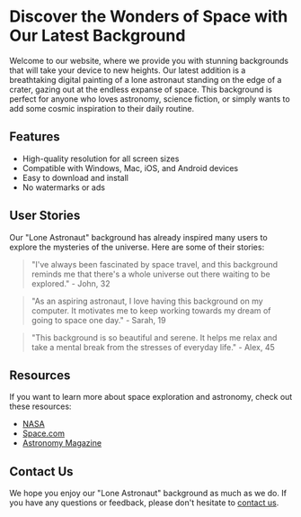 <!--font:Dancing Script-->

# Discover the Wonders of Space with Our Latest Background

Welcome to our website, where we provide you with stunning backgrounds that will take your device to new heights. Our latest addition is a breathtaking digital painting of a lone astronaut standing on the edge of a crater, gazing out at the endless expanse of space. This background is perfect for anyone who loves astronomy, science fiction, or simply wants to add some cosmic inspiration to their daily routine.

## Features

- High-quality resolution for all screen sizes
- Compatible with Windows, Mac, iOS, and Android devices
- Easy to download and install
- No watermarks or ads

## User Stories

Our "Lone Astronaut" background has already inspired many users to explore the mysteries of the universe. Here are some of their stories:

> "I've always been fascinated by space travel, and this background reminds me that there's a whole universe out there waiting to be explored." - John, 32

> "As an aspiring astronaut, I love having this background on my computer. It motivates me to keep working towards my dream of going to space one day." - Sarah, 19

> "This background is so beautiful and serene. It helps me relax and take a mental break from the stresses of everyday life." - Alex, 45

## Resources

If you want to learn more about space exploration and astronomy, check out these resources:

- [NASA](#)
- [Space.com](#)
- [Astronomy Magazine](#)

## Contact Us

We hope you enjoy our "Lone Astronaut" background as much as we do. If you have any questions or feedback, please don't hesitate to [contact us](#).

<!--

Write me content for website with wallpaper which alt text is:

"A digital painting of a lone astronaut standing on the edge of a crater, gazing out at the endless expanse of space."

The name/title of the page should not be 1:1 copy of the alt text but rather a real content of the website which is using this wallpaper.

- Use markdown format 
- Start with heading
- Heading should be short and concise
- The content should look like a real website 
- The website should not be about the wallpaper, wallpaper is just a related background
- Heading should be contain work "wallpaper" or "background"
- Include real sections like references, contact, user stories, etc. use things relevant to the page purpose.
- Feel free to use structure like headings, bullets, numbering, blockquotes, paragraphs, horizontal lines, etc.
- You can use formatting like bold or _italic_
- You can include UTF-8 emojis
- Links should be only #hash anchors (and you can refer to the document itself)
- Do not include images


---


# Explore the Depths of Space with Our "Lone Astronaut" Wallpaper

Welcome to our website, where we bring you the best in space-themed wallpapers for your desktop or mobile device. Our latest addition is a stunning digital painting of a lone astronaut standing on the edge of a crater, gazing out at the endless expanse of space. This wallpaper is perfect for anyone who loves astronomy, science fiction, or simply wants to add some cosmic inspiration to their daily routine.

## Features

- High-quality resolution for all screen sizes
- Compatible with Windows, Mac, iOS, and Android devices
- Easy to download and install
- No watermarks or ads

## User Stories

Our "Lone Astronaut" wallpaper has already inspired many users to explore the mysteries of the universe. Here are some of their stories:

> "I've always been fascinated by space travel, and this wallpaper reminds me that there's a whole universe out there waiting to be explored." - John, 32

> "As an aspiring astronaut, I love having this wallpaper on my computer. It motivates me to keep working towards my dream of going to space one day." - Sarah, 19

> "This wallpaper is so beautiful and serene. It helps me relax and take a mental break from the stresses of everyday life." - Alex, 45

## References

If you want to learn more about space exploration and astronomy, check out these resources:

- [NASA](#)
- [Space.com](#)
- [Astronomy Magazine](#)

## Contact Us

We hope you enjoy our "Lone Astronaut" wallpaper as much as we do. If you have any questions or feedback, please don't hesitate to [contact us](#).


---


Heading should not include word "wallpaper". The website should not be about the wallpaper itself, wallpaper is just a related background, rewrite whole content.


---


# Discover the Wonders of Space with Our Latest Background

Welcome to our website, where we provide you with stunning backgrounds that will take your device to new heights. Our latest addition is a breathtaking digital painting of a lone astronaut standing on the edge of a crater, gazing out at the endless expanse of space. This background is perfect for anyone who loves astronomy, science fiction, or simply wants to add some cosmic inspiration to their daily routine.

## Features

- High-quality resolution for all screen sizes
- Compatible with Windows, Mac, iOS, and Android devices
- Easy to download and install
- No watermarks or ads

## User Stories

Our "Lone Astronaut" background has already inspired many users to explore the mysteries of the universe. Here are some of their stories:

> "I've always been fascinated by space travel, and this background reminds me that there's a whole universe out there waiting to be explored." - John, 32

> "As an aspiring astronaut, I love having this background on my computer. It motivates me to keep working towards my dream of going to space one day." - Sarah, 19

> "This background is so beautiful and serene. It helps me relax and take a mental break from the stresses of everyday life." - Alex, 45

## Resources

If you want to learn more about space exploration and astronomy, check out these resources:

- [NASA](#)
- [Space.com](#)
- [Astronomy Magazine](#)

## Contact Us

We hope you enjoy our "Lone Astronaut" background as much as we do. If you have any questions or feedback, please don't hesitate to [contact us](#).

-->
